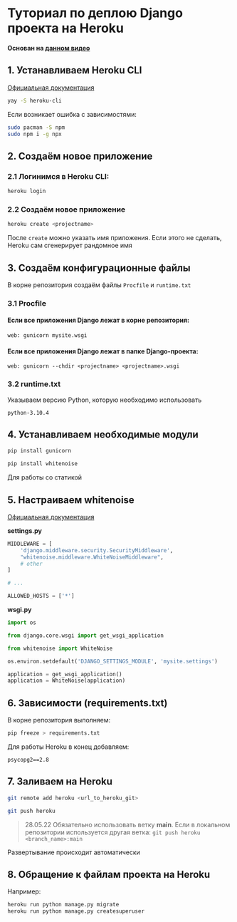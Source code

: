 # Туториал по деплою Django проекта на Heroku

**Основан на [данном видео](https://youtu.be/xnB0G1WxctM)**

## 1. Устанавливаем Heroku CLI

[Официальная документация](https://devcenter.heroku.com/articles/heroku-cli#install-the-heroku-cli)
```bash
yay -S heroku-cli
```
Если возникает ошибка с зависимостями:
```bash
sudo pacman -S npm
sudo npm i -g npx
```

## 2. Создаём новое приложение

### 2.1 Логинимся в Heroku CLI:
```bash
heroku login
```

### 2.2 Создаём новое приложение
```bash
heroku create <projectname>
```
После `create` можно указать имя приложения. Если этого не сделать, Нeroku сам сгенерирует рандомное имя

## 3. Создаём конфигурационные файлы

В корне репозитория создаём файлы `Procfile` и `runtime.txt`

### 3.1 Procfile

#### Если все приложения Django лежат в корне репозитория:
```
web: gunicorn mysite.wsgi
```

#### Если все приложения Django лежат в папке Django-проекта:
```
web: gunicorn --chdir <projectname> <projectname>.wsgi
```

### 3.2 runtime.txt
Указываем версию Python, которую необходимо использовать
```
python-3.10.4
```

## 4. Устанавливаем необходимые модули

```bash
pip install gunicorn
```

```bash
pip install whitenoise
```
Для работы со статикой

## 5. Настраиваем whitenoise

[Официальная документация](https://whitenoise.evans.io/en/stable/)

**settings.py**
```python
MIDDLEWARE = [
    'django.middleware.security.SecurityMiddleware',
    "whitenoise.middleware.WhiteNoiseMiddleware",
    # other
]

# ...

ALLOWED_HOSTS = ['*']
```

**wsgi.py**
```python
import os

from django.core.wsgi import get_wsgi_application

from whitenoise import WhiteNoise

os.environ.setdefault('DJANGO_SETTINGS_MODULE', 'mysite.settings')

application = get_wsgi_application()
application = WhiteNoise(application)
```

## 6. Зависимости (requirements.txt)

В корне репозитория выполняем:
```bash
pip freeze > requirements.txt
```

Для работы Heroku в конец добавляем:
```
psycopg2==2.8
```

## 7. Заливаем на Heroku
```bash
git remote add heroku <url_to_heroku_git>
```

```bash
git push heroku
```

> 28.05.22 Обязательно использовать ветку **main**. Если в локальном репозитории используется другая ветка: `git push heroku <branch_name>:main`

Развертывание происходит автоматически

## 8. Обращение к файлам проекта на Heroku
Например:
```bash
heroku run python manage.py migrate
heroku run python manage.py createsuperuser
```

